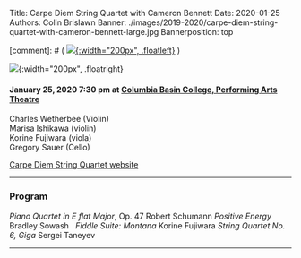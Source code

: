 Title: Carpe Diem String Quartet with Cameron Bennett
Date: 2020-01-25
Authors: Colin Brislawn
Banner: ./images/2019-2020/carpe-diem-string-quartet-with-cameron-bennett-large.jpg
Bannerposition: top

[comment]: # ( [![ ]({filename}/images/2017-2018/aeolus-quartet-400.jpg){:width="200px", .floatleft}]({filename}./AeolusQuartet.md) )

![ ]({static}/images/2019-2020/cameron-bennett-small.jpg){:width="200px", .floatright}

#### January 25, 2020 7:30 pm at [Columbia Basin College, Performing Arts Theatre](https://goo.gl/maps/BZDawJuNMRM2)

Charles Wetherbee (Violin) <br>
Marisa Ishikawa (violin) <br>
Korine Fujiwara (viola) <br>
Gregory Sauer (Cello)

[Carpe Diem String Quartet website](https://www.carpediemstringquartet.com)

---

### Program

_Piano Quartet in E flat Major_, Op. 47 Robert Schumann
_Positive Energy_ Bradley Sowash  
_Fiddle Suite: Montana_ Korine Fujiwara
_String Quartet No. 6, Giga_ Sergei Taneyev

---
